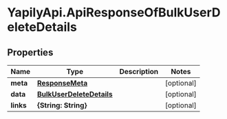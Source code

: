 # YapilyApi.ApiResponseOfBulkUserDeleteDetails

## Properties

Name | Type | Description | Notes
------------ | ------------- | ------------- | -------------
**meta** | [**ResponseMeta**](ResponseMeta.md) |  | [optional] 
**data** | [**BulkUserDeleteDetails**](BulkUserDeleteDetails.md) |  | [optional] 
**links** | **{String: String}** |  | [optional] 


